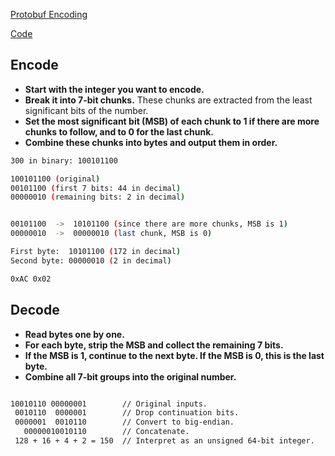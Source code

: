 [Protobuf Encoding](https://protobuf.dev/programming-guides/encoding/#simple)

[Code](https://github.com/Ysoding/cs/blob/main/computer-system/bits%26bytes/varint/varints.py)

## Encode

- **Start with the integer you want to encode.**
- **Break it into 7-bit chunks.** These chunks are extracted from the least significant bits of the number.
- **Set the most significant bit (MSB) of each chunk to 1 if there are more chunks to follow, and to 0 for the last chunk.**
- **Combine these chunks into bytes and output them in order.**

```sh
300 in binary: 100101100

100101100 (original)
00101100 (first 7 bits: 44 in decimal)
00000010 (remaining bits: 2 in decimal)


00101100  ->  10101100 (since there are more chunks, MSB is 1)
00000010  ->  00000010 (last chunk, MSB is 0)

First byte:  10101100 (172 in decimal)
Second byte: 00000010 (2 in decimal)

0xAC 0x02
```

## Decode

- **Read bytes one by one.**
- **For each byte, strip the MSB and collect the remaining 7 bits.**
- **If the MSB is 1, continue to the next byte. If the MSB is 0, this is the last byte.**
- **Combine all 7-bit groups into the original number.**

```sh

10010110 00000001        // Original inputs.
 0010110  0000001        // Drop continuation bits.
 0000001  0010110        // Convert to big-endian.
   00000010010110        // Concatenate.
 128 + 16 + 4 + 2 = 150  // Interpret as an unsigned 64-bit integer.
```